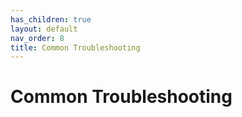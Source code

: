 ```yaml
---
has_children: true
layout: default
nav_order: 8
title: Common Troubleshooting
---
```


# Common Troubleshooting
